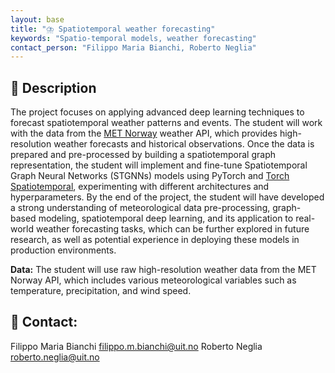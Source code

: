 ```yaml
---
layout: base
title: "⛈️ Spatiotemporal weather forecasting"
keywords: "Spatio-temporal models, weather forecasting"
contact_person: "Filippo Maria Bianchi, Roberto Neglia"
---
```



## 📝 Description
The project focuses on applying advanced deep learning techniques to forecast spatiotemporal weather patterns and events.
The student will work with the data from the [MET Norway](https://www.met.no/en) weather API, which provides high-resolution weather forecasts and historical observations. Once the data is prepared and pre-processed by building a spatiotemporal graph representation, the student will implement and fine-tune Spatiotemporal Graph Neural Networks (STGNNs) models using PyTorch and [Torch Spatiotemporal](https://torch-spatiotemporal.readthedocs.io/en/latest/), experimenting with different architectures and hyperparameters. By the end of the project, the student will have developed a strong understanding of meteorological data pre-processing, graph-based modeling, spatiotemporal deep learning, and its application to real-world weather forecasting tasks, which can be further explored in future research, as well as potential experience in deploying these models in production environments.

**Data:** The student will use raw high-resolution weather data from the MET Norway API, which includes various meteorological variables such as temperature, precipitation, and wind speed.

## 📨 Contact:
Filippo Maria Bianchi <filippo.m.bianchi@uit.no>
Roberto Neglia <roberto.neglia@uit.no>